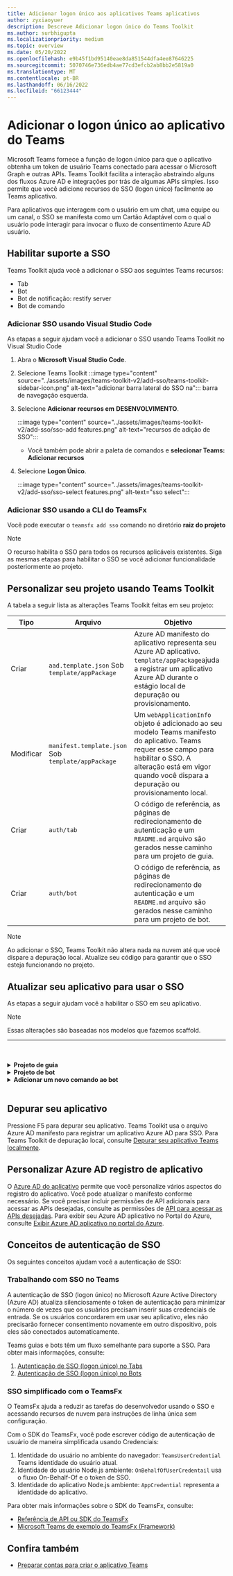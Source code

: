 ```yaml
---
title: Adicionar logon único aos aplicativos Teams aplicativos
author: zyxiaoyuer
description: Descreve Adicionar logon único do Teams Toolkit
ms.author: surbhigupta
ms.localizationpriority: medium
ms.topic: overview
ms.date: 05/20/2022
ms.openlocfilehash: e9b45f1bd95140eae8da851544dfa4ee87646225
ms.sourcegitcommit: 5070746e736edb4ae77cd3efcb2ab8bb2e5819a0
ms.translationtype: MT
ms.contentlocale: pt-BR
ms.lasthandoff: 06/16/2022
ms.locfileid: "66123444"
---
```

# <a name="add-single-sign-on-to-teams-app"></a>Adicionar o logon único ao aplicativo do Teams

Microsoft Teams fornece a função de logon único para que o aplicativo obtenha um token de usuário Teams conectado para acessar o Microsoft Graph e outras APIs. Teams Toolkit facilita a interação abstraindo alguns dos fluxos Azure AD e integrações por trás de algumas APIs simples. Isso permite que você adicione recursos de SSO (logon único) facilmente ao Teams aplicativo.

Para aplicativos que interagem com o usuário em um chat, uma equipe ou um canal, o SSO se manifesta como um Cartão Adaptável com o qual o usuário pode interagir para invocar o fluxo de consentimento Azure AD usuário.

## <a name="enable-sso-support"></a>Habilitar suporte a SSO

Teams Toolkit ajuda você a adicionar o SSO aos seguintes Teams recursos:

* Tab
* Bot
* Bot de notificação: restify server
* Bot de comando

### <a name="add-sso-using-visual-studio-code"></a>Adicionar SSO usando Visual Studio Code

As etapas a seguir ajudam você a adicionar o SSO usando Teams Toolkit no Visual Studio Code

1. Abra o **Microsoft Visual Studio Code**.
2. Selecione Teams Toolkit :::image type="content" source="../assets/images/teams-toolkit-v2/add-sso/teams-toolkit-sidebar-icon.png" alt-text="adicionar barra lateral do SSO na"::: barra de navegação esquerda.
3. Selecione **Adicionar recursos em** **DESENVOLVIMENTO**.

    :::image type="content" source="../assets/images/teams-toolkit-v2/add-sso/sso-add features.png" alt-text="recursos de adição de SSO":::

    * Você também pode abrir a paleta de comandos e **selecionar Teams: Adicionar recursos**

4. Selecione **Logon Único**.

    :::image type="content" source="../assets/images/teams-toolkit-v2/add-sso/sso-select features.png" alt-text="sso select":::

### <a name="add-sso-using-teamsfx-cli"></a>Adicionar SSO usando a CLI do TeamsFx

Você pode executar o `teamsfx add sso` comando no diretório **raiz do projeto**

> [!Note]
> O recurso habilita o SSO para todos os recursos aplicáveis existentes. Siga as mesmas etapas para habilitar o SSO se você adicionar funcionalidade posteriormente ao projeto.

## <a name="customize-your-project-using-teams-toolkit"></a>Personalizar seu projeto usando Teams Toolkit

A tabela a seguir lista as alterações Teams Toolkit feitas em seu projeto:

   |**Tipo**|**Arquivo**|**Objetivo**|
   |--------|--------|-----------|
   |Criar|`aad.template.json` Sob `template/appPackage`|Azure AD manifesto do aplicativo representa seu Azure AD aplicativo. `template/appPackage`ajuda a registrar um aplicativo Azure AD durante o estágio local de depuração ou provisionamento.|
   |Modificar|`manifest.template.json` Sob `template/appPackage`|Um `webApplicationInfo` objeto é adicionado ao seu modelo Teams manifesto do aplicativo. Teams requer esse campo para habilitar o SSO. A alteração está em vigor quando você dispara a depuração ou provisionamento local.|
   |Criar|`auth/tab`|O código de referência, as páginas de redirecionamento de autenticação e um `README.md` arquivo são gerados nesse caminho para um projeto de guia.|
   |Criar|`auth/bot`|O código de referência, as páginas de redirecionamento de autenticação e um `README.md` arquivo são gerados nesse caminho para um projeto de bot.|

> [!Note]
> Ao adicionar o SSO, Teams Toolkit não altera nada na nuvem até que você dispare a depuração local. Atualize seu código para garantir que o SSO esteja funcionando no projeto.

## <a name="update-your-application-to-use-sso"></a>Atualizar seu aplicativo para usar o SSO

As etapas a seguir ajudam você a habilitar o SSO em seu aplicativo.

> [!NOTE]
> Essas alterações são baseadas nos modelos que fazemos scaffold.

---
<br>
<br><details>
<summary><b>Projeto de guia </b></summary>

1. Copiar `auth-start.html` e `auth-end.htm`** na `auth/public` pasta para `tabs/public/`. Teams Toolkit registra esses dois pontos de extremidade no Azure AD para Azure AD fluxo de redirecionamento do cliente.

2. Copiar `sso` pasta em `auth/tab` .`tabs/src/sso/`

    * `InitTeamsFx`: o arquivo implementa uma função que inicializa o SDK `GetUserProfile` do TeamsFx e abre o componente após a inicialização do SDK

    * `GetUserProfile`: o arquivo implementa uma função que chama o Microsoft API do Graph para obter informações do usuário

3. Executar `npm install @microsoft/teamsfx-react` em `tabs/`.

4. Adicione as seguintes linhas a serem `tabs/src/components/sample/Welcome.tsx` importadas `InitTeamsFx`:

    ```Bash

    import { InitTeamsFx } from "../../sso/InitTeamsFx";

    ```

5. Substitua a seguinte linha: `<AddSSO />` para `<InitTeamsFx />` substituir o componente `AddSso` pelo `InitTeamsFx` componente.

</details>
<details>
<summary><b>Projeto de bot </b></summary>

1. Copiar `auth/bot/public` pasta para `bot/src`. As duas pastas contêm páginas HTML usadas para redirecionamento de autenticação. `bot/src/index` Você precisa modificar o arquivo para adicionar o roteamento a essas páginas.

2. Copiar `auth/bot/sso` pasta para `bot/src`. As duas pastas contêm três arquivos como referência para implementação de SSO:

    * `showUserInfo`: ele implementa uma função para obter informações do usuário com o token de SSO. Você pode seguir isso para criar seu próprio método que requer token de SSO.

    * `ssoDialog`: ele cria um [ComponentDialog](/javascript/api/botbuilder-dialogs/componentdialog?view=botbuilder-ts-latest&preserve-view=true) que é usado para SSO.

    * `teamsSsoBot`: ele cria um [TeamsActivityHandler](/javascript/api/botbuilder/teamsactivityhandler?view=botbuilder-ts-latest&preserve-view=true) com `ssoDialog` e adiciona `showUserInfo` como um comando que pode ser disparado.

3. Siga o exemplo de código e registre seu próprio comando `addCommand` neste arquivo (opcional).

4. Executar `npm install isomorphic-fetch` em `bot/`.

5. Execute `npm install copyfiles` em `bot/` e substitua a seguinte linha em package.json:
  
   ```JSON

   "build": "tsc --build",

    ```

    com 

   ```JSON

   "build": "tsc --build && copyfiles public/*.html lib/",

   ```

   As páginas HTML usadas para redirecionamento de autenticação são copiadas durante a criação desse projeto de bot.

6. Depois de adicionar os arquivos a seguir, você precisará criar uma nova instância `teamsSsoBot` no `bot/src/index` arquivo. Substitua o seguinte código:

   ```Bash
  
   // Process Teams activity with Bot Framework.
   server.post("/api/messages", async (req, res) => {
   await commandBot.requestHandler(req, res);
   });  

   ```

    com 

   ```Bash

   const handler = new TeamsSsoBot();
   // Process Teams activity with Bot Framework.
   server.post("/api/messages", async (req, res) => {
       await commandBot.requestHandler(req, res, async (context)=> {
           await handler.run(context);
       });
   });

   ```

7. Adicione as rotas HTML no `bot/src/index` arquivo:

   ```Bash

   server.get(
       "/auth-*.html",
       restify.plugins.serveStatic({
           directory: path.join(__dirname, "public"),
       })
   );

   ```

8. Adicione as seguintes linhas a serem `bot/src/index` importadas `teamsSsoBot` e `path`:

   ```Bash

   // For ts:
   import { TeamsSsoBot } from "./sso/teamsSsoBot";
   const path = require("path");

   // For js:
   const { TeamsSsoBot } = require("./sso/teamsSsoBot");
   const path = require("path");

   ```

9. Registre seu comando no manifesto Teams aplicativo. Abra `templates/appPackage/manifest.template.json`e adicione as seguintes linhas em `command` seu `commandLists` bot:

   ```JSON

   {
       "title": "show",
       "description": "Show user profile using Single Sign On feature"
   }

   ```

</details>
<details>
<summary><b>Adicionar um novo comando ao bot </b></summary>

> [!NOTE]
> Atualmente, essas instruções se aplicam a `command bot`. Se você começar com um `bot`exemplo de [bot-sso](https://github.com/OfficeDev/TeamsFx-Samples/tree/v2/bot-sso).

As etapas a seguir ajudam você a adicionar um novo comando, depois de adicionar o SSO ao seu projeto:

1. Crie um novo arquivo (`todo.ts`ou`todo.js`) em `bot/src/` e adicione sua própria lógica de negócios para chamar API do Graph:

# <a name="typescript"></a>[TypeScript](#tab/typescript)

   ```typescript
   // for TypeScript:
export async function showUserImage(
    context: TurnContext,
    ssoToken: string,
    param: any[]
): Promise<DialogTurnResult> {
    await context.sendActivity("Retrieving user photo from Microsoft Graph ...");

    // Init TeamsFx instance with SSO token
    const teamsfx = new TeamsFx().setSsoToken(ssoToken);

    // Update scope here. For example: Mail.Read, etc.
    const graphClient = createMicrosoftGraphClient(teamsfx, param[0]);
    
    // You can add following code to get your photo:
    // let photoUrl = "";
    // try {
    //   const photo = await graphClient.api("/me/photo/$value").get();
    //   photoUrl = URL.createObjectURL(photo);
    // } catch {
    //   // Could not fetch photo from user's profile, return empty string as placeholder.
    // }
    // if (photoUrl) {
    //   await context.sendActivity(
    //     `You can find your photo here: ${photoUrl}`
    //   );
    // } else {
    //   await context.sendActivity("Could not retrieve your photo from Microsoft Graph. Please make sure you have uploaded your photo.");
    // }

    return;
}  
   ```

# <a name="javascript"></a>[JavaScript](#tab/javascript)

   ```javaScript
   // for JavaScript:
export async function showUserImage(context, ssoToken, param) {
    await context.sendActivity("Retrieving user photo from Microsoft Graph ...");

    // Init TeamsFx instance with SSO token
    const teamsfx = new TeamsFx().setSsoToken(ssoToken);

    // Update scope here. For example: Mail.Read, etc.
    const graphClient = createMicrosoftGraphClient(teamsfx, param[0]);
    
    // You can add following code to get your photo:
    // let photoUrl = "";
    // try {
    //   const photo = await graphClient.api("/me/photo/$value").get();
    //   photoUrl = URL.createObjectURL(photo);
    // } catch {
    //   // Could not fetch photo from user's profile, return empty string as placeholder.
    // }
    // if (photoUrl) {
    //   await context.sendActivity(
    //     `You can find your photo here: ${photoUrl}`
    //   );
    // } else {
    //   await context.sendActivity("Could not retrieve your photo from Microsoft Graph. Please make sure you have uploaded your photo.");
    // }

    return;
}
   ```

---

2. Registrar um novo comando

   * Adicione a seguinte linha para o novo registro de comando usando `addCommand` em `teamsSsoBot`:

     ```bash

     this.dialog.addCommand("ShowUserProfile", "show", showUserInfo);

     ```

   * Adicione as seguintes linhas após a linha acima para registrar um novo comando `photo` e conectar-se ao método `showUserImage` adicionado acima:

     ```bash

     // As shown here, you can add your own parameter into the `showUserImage` method
     // You can also use regular expression for the command here
     const scope = ["User.Read"];
     this.dialog.addCommand("ShowUserPhoto", new RegExp("photo\s*.*"), showUserImage, scope);

     ```

3. Registre seu comando no manifesto Teams aplicativo. Abra `templates/appPackage/manifest.template.json`e adicione as seguintes linhas em `command` seu `commandLists` bot:

   ```JSON

   {
       "title": "photo",
       "description": "Show user photo using Single Sign On feature"
   }

   ```

</details>
<br>

## <a name="debug-your-application"></a>Depurar seu aplicativo

Pressione F5 para depurar seu aplicativo. Teams Toolkit usa o arquivo Azure AD manifesto para registrar um aplicativo Azure AD para SSO. Para Teams Toolkit de depuração local, consulte [Depurar seu aplicativo Teams localmente](debug-local.md).

## <a name="customize-azure-ad-application-registration"></a>Personalizar Azure AD registro de aplicativo

O [Azure AD do aplicativo](/azure/active-directory/develop/reference-app-manifest) permite que você personalize vários aspectos do registro do aplicativo. Você pode atualizar o manifesto conforme necessário. Se você precisar incluir permissões de API adicionais para acessar as APIs desejadas, consulte as permissões de [API para acessar as APIs desejadas](https://github.com/OfficeDev/TeamsFx/wiki/#customize-aad-manifest-template).
Para exibir seu Azure AD aplicativo no Portal do Azure, consulte [Exibir Azure AD aplicativo no portal do Azure](https://github.com/OfficeDev/TeamsFx/wiki/Manage-AAD-application-in-Teams-Toolkit#How-to-view-the-AAD-app-on-the-Azure-portal).

## <a name="sso-authentication-concepts"></a>Conceitos de autenticação de SSO

Os seguintes conceitos ajudam você a autenticação de SSO:

### <a name="working-of-sso-in-teams"></a>Trabalhando com SSO no Teams

A autenticação de SSO (logon único) no Microsoft Azure Active Directory (Azure AD) atualiza silenciosamente o token de autenticação para minimizar o número de vezes que os usuários precisam inserir suas credenciais de entrada. Se os usuários concordarem em usar seu aplicativo, eles não precisarão fornecer consentimento novamente em outro dispositivo, pois eles são conectados automaticamente.

Teams guias e bots têm um fluxo semelhante para suporte a SSO. Para obter mais informações, consulte:

1. [Autenticação de SSO (logon único) no Tabs](../tabs/how-to/authentication/tab-sso-overview.md)
2. [Autenticação de SSO (logon único) no Bots](../bots/how-to/authentication/auth-aad-sso-bots.md)

### <a name="simplified-sso-with-teamsfx"></a>SSO simplificado com o TeamsFx

O TeamsFx ajuda a reduzir as tarefas do desenvolvedor usando o SSO e acessando recursos de nuvem para instruções de linha única sem configuração.

Com o SDK do TeamsFx, você pode escrever código de autenticação de usuário de maneira simplificada usando Credenciais:

1. Identidade do usuário no ambiente do navegador: `TeamsUserCredential` Teams identidade do usuário atual.
2. Identidade do usuário Node.js ambiente: `OnBehalfOfUserCredentail` usa o fluxo On-Behalf-Of e o token de SSO.
3. Identidade do aplicativo Node.js ambiente: `AppCredential` representa a identidade do aplicativo.

Para obter mais informações sobre o SDK do TeamsFx, consulte:

* [Referência de API ou SDK do TeamsFx](TeamsFx-SDK.md) [](/javascript/api/@microsoft/teamsfx/?view=msteams-client-js-latest&preserve-view=true)
* [Microsoft Teams de exemplo do TeamsFx (Framework)](https://github.com/OfficeDev/TeamsFx-Samples/tree/v2)

## <a name="see-also"></a>Confira também

* [Preparar contas para criar o aplicativo Teams](accounts.md)
